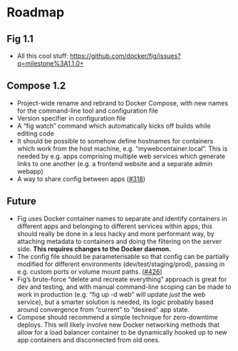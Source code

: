 # Roadmap

## Fig 1.1

- All this cool stuff: https://github.com/docker/fig/issues?q=milestone%3A1.1.0+

## Compose 1.2

- Project-wide rename and rebrand to Docker Compose, with new names for the command-line tool and configuration file
- Version specifier in configuration file
- A “fig watch” command which automatically kicks off builds while editing code
- It should be possible to somehow define hostnames for containers which work from the host machine, e.g. “mywebcontainer.local”. This is needed by e.g. apps comprising multiple web services which generate links to one another (e.g. a frontend website and a separate admin webapp)
- A way to share config between apps ([#318](https://github.com/docker/fig/issues/318))

## Future

- Fig uses Docker container names to separate and identify containers in different apps and belonging to different services within apps; this should really be done in a less hacky and more performant way, by attaching metadata to containers and doing the filtering on the server side. **This requires changes to the Docker daemon.**
- The config file should be parameterisable so that config can be partially modified for different environments (dev/test/staging/prod), passing in e.g. custom ports or volume mount paths. ([#426](https://github.com/docker/fig/issues/426))
- Fig’s brute-force “delete and recreate everything” approach is great for dev and testing, and with manual command-line scoping can be made to work in production (e.g. “fig up -d web” will update *just* the web service), but a smarter solution is needed, its logic probably based around convergence from “current” to “desired” app state.
- Compose should recommend a simple technique for zero-downtime deploys. This will likely involve new Docker networking methods that allow for a load balancer container to be dynamically hooked up to new app containers and disconnected from old ones.
